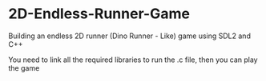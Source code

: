 # 2D-Endless-Runner-Game
Building an endless 2D runner (Dino Runner - Like) game using SDL2 and C++

You need to link all the required libraries to run the .c file, then you can play the game
